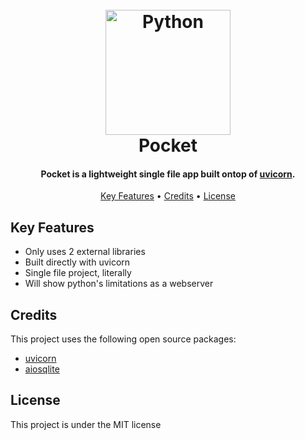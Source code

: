 
<h1 align="center">
  <br>
  <a><img src="https://www.python.org/static/img/python-logo.png" alt="Python" width="200"></a>
  <br>
  Pocket
  <br>
</h1>

<h4 align="center">Pocket is a lightweight single file app built ontop of <a href="https://www.uvicorn.org/" target="_blank">uvicorn</a>.</h4>

<p align="center">
  <a href="#key-features">Key Features</a> •
  <a href="#credits">Credits</a> •
  <a href="#license">License</a>
</p>

## Key Features

* Only uses 2 external libraries
* Built directly with uvicorn
* Single file project, literally
* Will show python's limitations as a webserver

## Credits

This project uses the following open source packages:

- [uvicorn](https://github.com/encode/uvicorn)
- [aiosqlite](https://github.com/omnilib/aiosqlite)

## License

This project is under the MIT license
